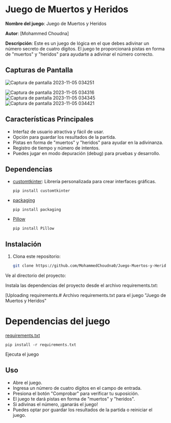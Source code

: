# Juego de Muertos y Heridos

**Nombre del juego**: Juego de Muertos y Heridos

**Autor**: [Mohammed Choudna]

**Descripción**: Este es un juego de lógica en el que debes adivinar un número secreto de cuatro dígitos. El juego te proporcionará pistas en forma de "muertos" y "heridos" para ayudarte a adivinar el número correcto.

## Capturas de Pantalla

![Captura de pantalla 2023-11-05 034251](https://github.com/MohammedChoudna0/Juego-Muertos-y-Heridos-Python-/assets/117014262/de1b3d19-3aa0-4ecd-b8f2-3321e189bc82)

![Captura de pantalla 2023-11-05 034316](https://github.com/MohammedChoudna0/Juego-Muertos-y-Heridos-Python-/assets/117014262/ebaec8ce-42f7-4098-8e51-0b42b25c003b)
![Captura de pantalla 2023-11-05 034345](https://github.com/MohammedChoudna0/Juego-Muertos-y-Heridos-Python-/assets/117014262/b1d252b5-f888-41ed-83df-900cf8b7cc31)
![Captura de pantalla 2023-11-05 034421](https://github.com/MohammedChoudna0/Juego-Muertos-y-Heridos-Python-/assets/117014262/dbab97c1-9e1c-4f9e-83a2-ca8eab297cfb)

## Características Principales

- Interfaz de usuario atractiva y fácil de usar.
- Opción para guardar los resultados de la partida.
- Pistas en forma de "muertos" y "heridos" para ayudar en la adivinanza.
- Registro de tiempo y número de intentos.
- Puedes jugar en modo depuración (debug) para pruebas y desarrollo.

## Dependencias

- [customtkinter](https://customtkinter.tomschimansky.com/): Librería personalizada para crear interfaces gráficas.

      pip install customtkinter
  
- [packaging](https://pypi.org/project/packaging/)

      pip install packaging

- [Pillow](https://pypi.org/project/Pillow/)

      pip install Pillow

## Instalación

1. Clona este repositorio:

   ```bash
   git clone https://github.com/MohammedChoudna0/Juego-Muertos-y-Heridos-Python-.git
Ve al directorio del proyecto:


Instala las dependencias del proyecto desde el archivo requirements.txt:

[Uploading requirements.# Archivo requirements.txt para el juego "Juego de Muertos y Heridos"

# Dependencias del juego
[requirements.txt](https://github.com/MohammedChoudna0/Juego-Muertos-y-Heridos-Python-/files/13258203/requirements.txt)

    pip install -r requirements.txt
    
Ejecuta el juego


## Uso
- Abre el juego.
- Ingresa un número de cuatro dígitos en el campo de entrada.
- Presiona el botón "Comprobar" para verificar tu suposición.
- El juego te dará pistas en forma de "muertos" y "heridos".
- Si adivinas el número, ¡ganarás el juego!
- Puedes optar por guardar los resultados de la partida o reiniciar el juego.

